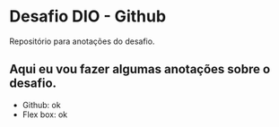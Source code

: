 # Desafio DIO - Github
Repositório para anotações do desafio.



## Aqui eu vou fazer algumas anotações sobre o desafio. 

- Github: ok
- Flex box: ok
